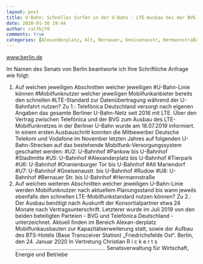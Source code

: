 ```yaml
---
layout: post
title: U-Bahn: Schnelles Surfen in der U-Bahn - LTE-Ausbau bei der BVG aus Senat
date: 2020-01-30 19:44
author: ralfbj70
comments: true
categories: [Alexanderplatz, Alt, Bernauer, Gneisenaustr, Hermannstraße, Infrastruktur, LTE, Mobilfunknutzer, Oranienburger, Pankow, Rudow, Stadtmitte, Tierpark, U-Bahn, U2, U5, U6, U7, U8]
---
```

www.berlin.de

Im Namen des Senats von Berlin beantworte ich Ihre Schriftliche Anfrage wie folgt:
1. Auf welchen jeweiligen Abschnitten welcher jeweiligen #U-Bahn-Linie können #Mobilfunknutzer welcher jeweiligen Mobilfunkanbieter bereits den schnellen #LTE-Standard zur Datenübertragung während der U-Bahnfahrt nutzen?
Zu 1.: Telefónica Deutschland versorgt nach eigenen Angaben das gesamte Berliner
U-Bahn-Netz seit 2016 mit LTE. Über den Vertrag zwischen Telefónica und der BVG
zum Ausbau des LTE-Mobilfunknetzes in der Berliner U-Bahn wurde am 18.07.2019
informiert. In einem ersten Ausbauschritt konnten die Mitbewerber Deutsche Telekom
und Vodafone im November letzten Jahres auf folgenden U-Bahn-Strecken auf das
bestehende Mobilfunk-Versorgungssystem geschaltet werden:
#U2: U-Bahnhof #Pankow bis U-Bahnhof #Stadtmitte
#U5: U-Bahnhof #Alexanderplatz bis U-Bahnhof #Tierpark
#U6: U-Bahnhof #Oranienburger Tor bis U-Bahnhof #Alt Mariendorf
#U7: U-Bahnhof #Gneisenaustr. bis U-Bahnhof #Rudow
#U8: U-Bahnhof #Bernauer Str. bis U-Bahnhof #Hermannstraße
2. Auf welchen weiteren Abschnitten welcher jeweiligen U-Bahn-Linie werden Mobilfunknutzer nach
aktuellem Planungsstand bis wann jeweils ebenfalls den schnellen LTE-Mobilfunkstandard nutzen
können?
Zu 2.: Der Ausbau benötigt nach Auskunft der Konsortialpartner etwa 24 Monate
nach Vertragsunterschrift. Letzterer wurde im Juli 2019 von den beiden beteiligten
Parteien - BVG und Telefónica Deutschland - unterzeichnet. Aktuell finden im Bereich Alexan-derplatz Mobilfunkausbauten zur Kapazitätserweiterung statt, sowie der
Aufbau des BTS-Hotels (Base Transceiver Station) „Friedrichsfelde Ost“.
Berlin, den 24. Januar 2020
In Vertretung
Christian R i c k e r t s
...........................................................
Senatsverwaltung für Wirtschaft,
Energie und Betriebe
